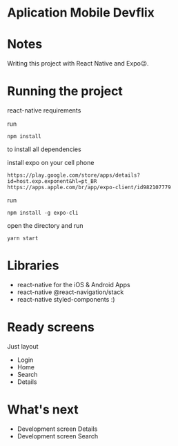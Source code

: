 # Aplication Mobile Devflix

# Notes
Writing this project with React Native and Expo😉.

# Running the project
react-native requirements

run
```
npm install 
```
to install all dependencies

install expo on your cell phone 
```
https://play.google.com/store/apps/details?id=host.exp.exponent&hl=pt_BR
https://apps.apple.com/br/app/expo-client/id982107779
```

run
```
npm install -g expo-cli
```
open the directory and run 
```
yarn start
```

# Libraries
- react-native for the iOS & Android Apps
- react-native @react-navigation/stack
- react-native styled-components :)

# Ready screens
Just layout
- Login
- Home
- Search
- Details

# What's next
- Development screen Details
- Development screen Search
